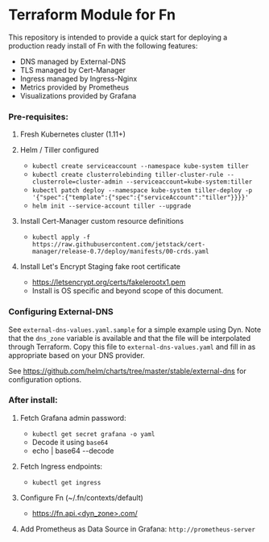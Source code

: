 # Terraform Module for Fn

This repository is intended to provide a quick start for deploying a production ready install of Fn
with the following features:

* DNS managed by External-DNS
* TLS managed by Cert-Manager
* Ingress managed by Ingress-Nginx
* Metrics provided by Prometheus
* Visualizations provided by Grafana

### Pre-requisites:

1. Fresh Kubernetes cluster (1.11+)

1. Helm / Tiller configured
    * `kubectl create serviceaccount --namespace kube-system tiller`
    * `kubectl create clusterrolebinding tiller-cluster-rule --clusterrole=cluster-admin --serviceaccount=kube-system:tiller`
    * `kubectl patch deploy --namespace kube-system tiller-deploy -p '{"spec":{"template":{"spec":{"serviceAccount":"tiller"}}}}'`
    * `helm init --service-account tiller --upgrade`

1. Install Cert-Manager custom resource definitions
    * `kubectl apply -f https://raw.githubusercontent.com/jetstack/cert-manager/release-0.7/deploy/manifests/00-crds.yaml`

1. Install Let's Encrypt Staging fake root certificate
    * https://letsencrypt.org/certs/fakelerootx1.pem
    * Install is OS specific and beyond scope of this document.

### Configuring External-DNS

See `external-dns-values.yaml.sample` for a simple example using Dyn.  Note that the `dns_zone` variable is available 
and that the file will be interpolated through Terraform.  Copy this file to `external-dns-values.yaml` and fill in as
appropriate based on your DNS provider.

See https://github.com/helm/charts/tree/master/stable/external-dns for configuration options.

### After install:

1. Fetch Grafana admin password:
    * `kubectl get secret grafana -o yaml`
    * Decode it using `base64`
    * echo <encoded bits from kubectl output> | base64 --decode

1. Fetch Ingress endpoints:
    * `kubectl get ingress`

1. Configure Fn (~/.fn/contexts/default)
    * https://fn.api.<dyn_zone>.com/

1. Add Prometheus as Data Source in Grafana: `http://prometheus-server`